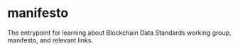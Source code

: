 # manifesto
The entrypoint for learning about Blockchain Data Standards working group, manifesto, and relevant links.
